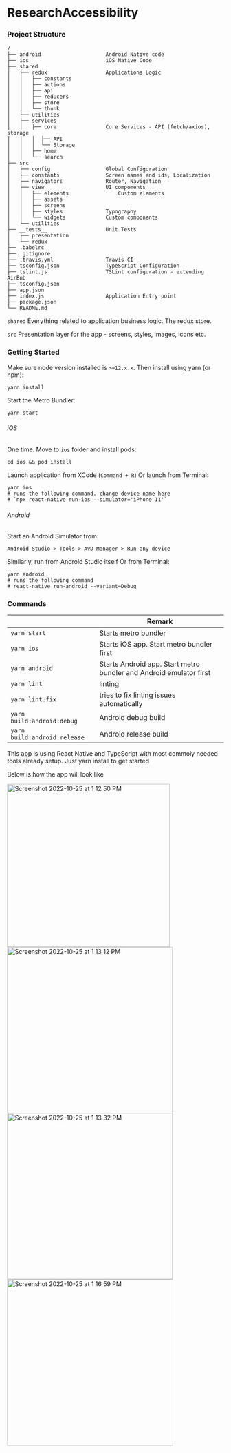 # ResearchAccessibility
### Project Structure

```
/
├── android						Android Native code
├── ios							iOS Native Code
├── shared
│   ├── redux					Applications Logic
│   │   ├── constants
│   │   ├── actions
│   │   ├── api
│   │   ├── reducers
│   │   ├── store
│   │   └── thunk
│   └── utilities
│   ├── services
│   │   ├── core				Core Services - API (fetch/axios), storage
│   │   │  ├── API
│   │   │  └── Storage
│   │   ├── home
│   │   └── search
├── src
│   ├── config					Global Configuration
│   ├── constants				Screen names and ids, Localization
│   ├── navigators				Router, Navigation
│   ├── view					UI compoments
│   │   ├── elements				Custom elements
│   │   ├── assets
│   │   ├── screens
│   │   ├── styles				Typography
│   │   └── widgets				Custom components
│   └── utilities
├── __tests__					Unit Tests
│   ├── presentation
│   └── redux
├── .babelrc
├── .gitignore
├── .travis.yml					Travis CI
├── tsconfig.json				TypeScript Configuration
├── tslint.js					TSLint configuration - extending AirBnb
├── tsconfig.json
├── app.json
├── index.js					Application Entry point
├── package.json
└── README.md
```

`shared`
Everything related to application business logic. The redux store.

`src`
Presentation layer for the app - screens, styles, images, icons etc.

### Getting Started

Make sure node version installed is `>=12.x.x`. Then install using yarn (or npm):
```
yarn install
```

Start the Metro Bundler:
```
yarn start
```

###### iOS

One time. Move to `ios` folder and install pods:

```
cd ios && pod install
```

Launch application from XCode (`Command + R`) Or launch from Terminal:

```
yarn ios
# runs the following command. change device name here
# `npx react-native run-ios --simulator='iPhone 11'`
```

###### Android

Start an Android Simulator from:
```
Android Studio > Tools > AVD Manager > Run any device
```

Similarly, run from Android Studio itself Or from Terminal:
```
yarn android
# runs the following command
# react-native run-android --variant=Debug
```

### Commands

|  | Remark |
|---|---|
| `yarn start` | Starts metro bundler |
| `yarn ios` | Starts iOS app. Start metro bundler first |
| `yarn android` | Starts Android app. Start metro bundler and Android emulator first |
| `yarn lint` | linting |
| `yarn lint:fix` | tries to fix linting issues automatically |
| `yarn build:android:debug` | Android debug build |
| `yarn build:android:release` | Android release build |

 This app is using React Native and TypeScript with most commoly needed tools already setup. Just yarn install to get started

Below is how the app will look like

<img width="378" alt="Screenshot 2022-10-25 at 1 12 50 PM" src="https://user-images.githubusercontent.com/31704596/197714070-07a598cc-bb0a-48e6-8210-c3ae8ab5f386.png">
<img width="385" alt="Screenshot 2022-10-25 at 1 13 12 PM" src="https://user-images.githubusercontent.com/31704596/197714088-0ea2b03c-f1dd-4539-8587-48adb19ccb3c.png">
<img width="385" alt="Screenshot 2022-10-25 at 1 13 32 PM" src="https://user-images.githubusercontent.com/31704596/197714097-f9406530-2dce-44a3-9ced-727fcd9aee29.png">
<img width="386" alt="Screenshot 2022-10-25 at 1 16 59 PM" src="https://user-images.githubusercontent.com/31704596/197714488-a0d61aca-baf3-4cd8-9aef-2af18d1be132.png">



